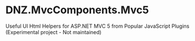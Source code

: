 # DNZ.MvcComponents.Mvc5
Useful UI Html Helpers for ASP.NET MVC 5 from Popular JavaScript Plugins (Experimental project - Not maintained)
